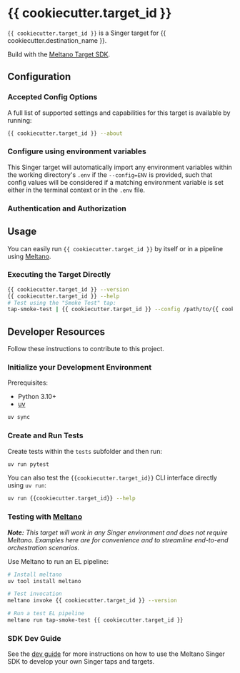 # {{ cookiecutter.target_id }}

`{{ cookiecutter.target_id }}` is a Singer target for {{ cookiecutter.destination_name }}.

Build with the [Meltano Target SDK](https://sdk.meltano.com).

<!--

Developer TODO: Update the below as needed to correctly describe the install procedure. For instance, if you do not have a PyPI repo, or if you want users to directly install from your git repo, you can modify this step as appropriate.

## Installation

Install from PyPI:

```bash
uv tool install {{ cookiecutter.target_id }}
```

Install from GitHub:

```bash
uv tool install git+https://github.com/ORG_NAME/{{ cookiecutter.target_id }}.git@main
```

-->

## Configuration

### Accepted Config Options

<!--
Developer TODO: Provide a list of config options accepted by the target.

This section can be created by copy-pasting the CLI output from:

```
{{ cookiecutter.target_id }} --about --format=markdown
```
-->

A full list of supported settings and capabilities for this
target is available by running:

```bash
{{ cookiecutter.target_id }} --about
```

### Configure using environment variables

This Singer target will automatically import any environment variables within the working directory's
`.env` if the `--config=ENV` is provided, such that config values will be considered if a matching
environment variable is set either in the terminal context or in the `.env` file.

### Authentication and Authorization

<!--
Developer TODO: If your target requires special access on the destination system, or any special authentication requirements, provide those here.
-->

## Usage

You can easily run `{{ cookiecutter.target_id }}` by itself or in a pipeline using [Meltano](https://meltano.com/).

### Executing the Target Directly

```bash
{{ cookiecutter.target_id }} --version
{{ cookiecutter.target_id }} --help
# Test using the "Smoke Test" tap:
tap-smoke-test | {{ cookiecutter.target_id }} --config /path/to/{{ cookiecutter.target_id }}-config.json
```

## Developer Resources

Follow these instructions to contribute to this project.

### Initialize your Development Environment

Prerequisites:

- Python 3.10+
- [uv](https://docs.astral.sh/uv/)

```bash
uv sync
```

### Create and Run Tests

Create tests within the `tests` subfolder and
then run:

```bash
uv run pytest
```

You can also test the `{{cookiecutter.target_id}}` CLI interface directly using `uv run`:

```bash
uv run {{cookiecutter.target_id}} --help
```

### Testing with [Meltano](https://meltano.com/)

_**Note:** This target will work in any Singer environment and does not require Meltano.
Examples here are for convenience and to streamline end-to-end orchestration scenarios._

<!--
Developer TODO:
Your project comes with a custom `meltano.yml` project file already created. Open the `meltano.yml` and follow any "TODO" items listed in
the file.
-->

Use Meltano to run an EL pipeline:

```bash
# Install meltano
uv tool install meltano

# Test invocation
meltano invoke {{ cookiecutter.target_id }} --version

# Run a test EL pipeline
meltano run tap-smoke-test {{ cookiecutter.target_id }}
```

### SDK Dev Guide

See the [dev guide](https://sdk.meltano.com/en/latest/dev_guide.html) for more instructions on how to use the Meltano Singer SDK to
develop your own Singer taps and targets.
